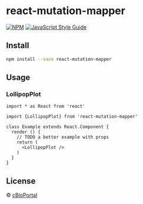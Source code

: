 # react-mutation-mapper

> 

[![NPM](https://img.shields.io/npm/v/react-mutation-mapper.svg)](https://www.npmjs.com/package/react-mutation-mapper) [![JavaScript Style Guide](https://img.shields.io/badge/code_style-standard-brightgreen.svg)](https://standardjs.com)

## Install

```bash
npm install --save react-mutation-mapper
```

## Usage

### LollipopPlot

```tsx
import * as React from 'react'

import {LollipopPlot} from 'react-mutation-mapper'

class Example extends React.Component {
  render () {
    // TODO a better example with props
    return (
      <LollipopPlot />
    )
  }
}
```

## License

 © [cBioPortal](https://github.com/cBioPortal)
